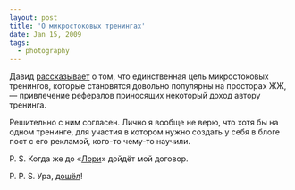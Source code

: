 ```yaml
---
layout: post
title: 'О микростоковых тренингах'
date: Jan 15, 2009
tags:
  - photography
---
```


Давид [рассказывает](http://david-m.livejournal.com/1102988.html "Давид Мзареулян — О микростоковых тренингах") о том, что единственная цель микростоковых тренингов, которые становятся довольно популярны на просторах ЖЖ, — привлечение рефералов приносящих некоторый доход автору тренинга.

Решительно с ним согласен. Лично я вообще не верю, что хотя бы на одном тренинге, для участия в котором нужно создать у себя в блоге пост с его рекламой, кого-то чему-то научили.

P. S. Когда же до «[Лори](http://lori.ru/?ref=599 "Фотобанк Лори")» дойдёт мой договор.

P. P. S. Ура, [дошёл](http://lori.ru/Asapegin?ref=599 "Моё портфолио в Лори")!
